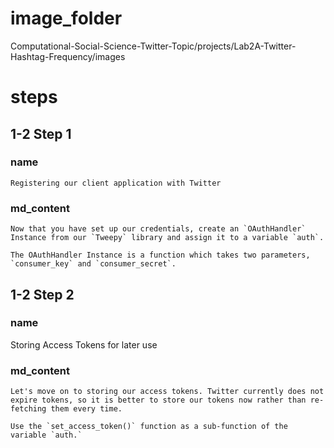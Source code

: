 # image_folder
Computational-Social-Science-Twitter-Topic/projects/Lab2A-Twitter-Hashtag-Frequency/images
 
# steps

## 1-2 Step 1
### name
```
Registering our client application with Twitter
```

### md_content 
```
Now that you have set up our credentials, create an `OAuthHandler` Instance from our `Tweepy` library and assign it to a variable `auth`.

The OAuthHandler Instance is a function which takes two parameters, `consumer_key` and `consumer_secret`. 
```
## 1-2 Step 2
### name
Storing Access Tokens for later use

### md_content
```
Let's move on to storing our access tokens. Twitter currently does not expire tokens, so it is better to store our tokens now rather than re-fetching them every time. 

Use the `set_access_token()` function as a sub-function of the variable `auth.`
```